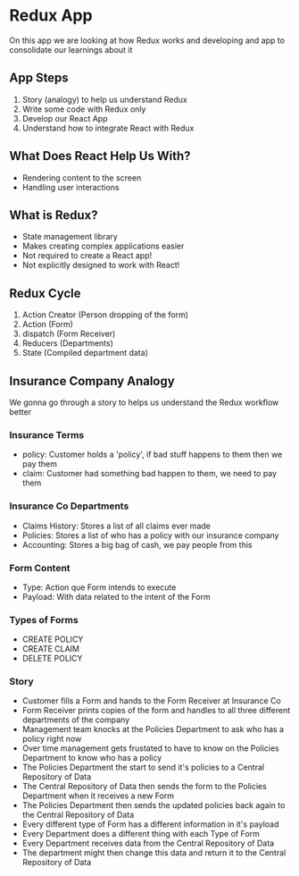 # Redux App

On this app we are looking at how Redux works and developing and app to consolidate our learnings about it

## App Steps
1. Story (analogy) to help us understand Redux
2. Write some code with Redux only
3. Develop our React App
4. Understand how to integrate React with Redux

## What Does React Help Us With?
- Rendering content to the screen
- Handling user interactions

## What is Redux?
- State management library
- Makes creating complex applications easier
- Not required to create a React app!
- Not explicitly designed to work with React!

## Redux Cycle
1. Action Creator (Person dropping of the form)
2. Action (Form)
3. dispatch (Form Receiver)
4. Reducers (Departments)
5. State (Compiled department data)

## Insurance Company Analogy
We gonna go through a story to helps us understand the Redux workflow better

### Insurance Terms
   - policy: Customer holds a 'policy', if bad stuff happens to them then we pay them
   - claim: Customer had something bad happen to them, we need to pay them

### Insurance Co Departments
  - Claims History: Stores a list of all claims ever made
  - Policies: Stores a list of who has a policy with our insurance company
  - Accounting: Stores a big bag of cash, we pay people from this

### Form Content
  - Type: Action que Form intends to execute
  - Payload: With data related to the intent of the Form

### Types of Forms
  - CREATE POLICY
  - CREATE CLAIM
  - DELETE POLICY

### Story
- Customer fills a Form and hands to the Form Receiver at Insurance Co
- Form Receiver prints copies of the form and handles to all three different departments of the company
- Management team knocks at the Policies Department to ask who has a policy right now
- Over time management gets frustated to have to know on the Policies Department to know who has a policy
- The Policies Department the start to send it's policies to a Central Repository of Data
- The Central Repository of Data then sends the form to the Policies Department when it receives a new Form
- The Policies Department then sends the updated policies back again to the Central Repository of Data
- Every different type of Form has a different information in it's payload
- Every Department does a different thing with each Type of Form
- Every Department receives data from the Central Repository of Data
- The department might then change this data and return it to the Central Repository of Data